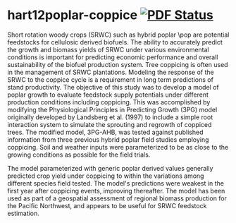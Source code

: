 hart12poplar-coppice [![PDF Status](https://www.sharelatex.com/github/repos/qjhart/hart12poplar-coppice/builds/latest/badge.svg)](https://www.sharelatex.com/github/repos/qjhart/hart12poplar-coppice/builds/latest/output.pdf)
====================

Short rotation woody crops (SRWC) such as hybrid poplar \pop are
potential feedstocks for cellulosic derived biofuels. The ability to accurately
predict the growth and biomass yields of SRWC under various environmental
conditions is important for predicting economic performance and overall
sustainability of the biofuel production system.  Tree coppicing is often used
in the management of SRWC plantations. Modeling the response of the SRWC to the
coppice cycle is a requirement in long term predictions of stand
productivity. The objective of this study was to develop a model of poplar
growth to evaluate feedstock supply potentials under different production
conditions including coppicing.  This was accomplished by modifying the
Physiological Principles in Predicting Growth (3PG) model originally developed
by Landsberg et al. (1997) to include a simple root interaction system to
simulate the sprouting and regrowth of coppiced trees. The modified model,
3PG-AHB, was tested against published information from three previous hybrid
poplar field studies employing coppicing.  Soil and weather inputs were
parameterized to be as close to the growing conditions as possible for the field
trials.  

The model parameterized with generic poplar derived values generally predicted
crop yield under coppicing to within the variations among different species
field tested.  The model's predictions were weakest in the first year after
coppicing events, improving thereafter. The model has been used as part of a
geospatial assessment of regional biomass production for the Pacific Northwest,
and appears to be useful for SRWC feedstock estimation.
